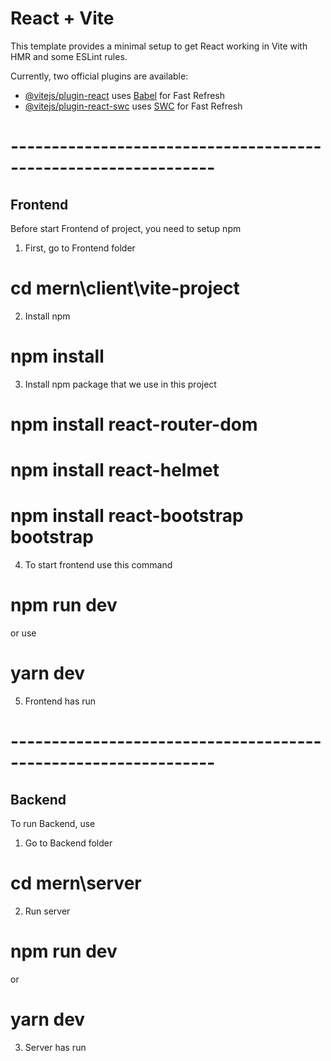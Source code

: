 # React + Vite

This template provides a minimal setup to get React working in Vite with HMR and some ESLint rules.

Currently, two official plugins are available:

- [@vitejs/plugin-react](https://github.com/vitejs/vite-plugin-react/blob/main/packages/plugin-react/README.md) uses [Babel](https://babeljs.io/) for Fast Refresh
- [@vitejs/plugin-react-swc](https://github.com/vitejs/vite-plugin-react-swc) uses [SWC](https://swc.rs/) for Fast Refresh

# ---------------------------------------------------------------

## Frontend

Before start Frontend of project, you need to setup npm

1. First, go to Frontend folder

# cd mern\client\vite-project

2. Install npm

# npm install

3. Install npm package that we use in this project

# npm install react-router-dom

# npm install react-helmet

# npm install react-bootstrap bootstrap

4. To start frontend use this command

# npm run dev
or use
# yarn dev

5. Frontend has run

# ---------------------------------------------------------------

## Backend

To run Backend, use

1. Go to Backend folder

# cd mern\server

2. Run server

# npm run dev
or
# yarn dev

3. Server has run